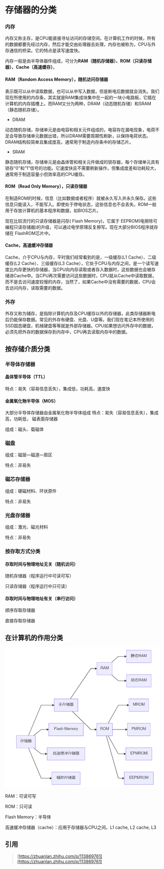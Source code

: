 # 存储器的分类

### 内存

内存又称主存，是CPU能直接寻址访问的存储空间。在计算机工作的时候，所有的数据都要先经过内存，然后才能交由处理器去处理，内存也被称为，CPU与外存通信的桥梁。它的特点是读写速度快。

内存一般是由半导体器件组成，可分为**RAM（随机存储器）、ROM（只读存储器）、Cache（高速缓存）**。

#### RAM（Random Access Memory），随机访问存储器

表示既可以从中读取数据，也可以从中写入数据，但是断电后数据就会消失。我们现在所使用的内存条，其实就是RAM集成块集中在一起的一块小电路板，它插在计算机的内存插槽上。而RAM又分为两种，DRAM（动态随机存储）和SRAM（静态随机存储）。

* DRAM

动态随机存储，存储单元是由电容和相关元件组成的，电容存在漏电现象，电荷不足会导致存储单元数据出错，所以DRAM需要周期性刷新，以保持电荷状态。DRAM结构较简单且集成度高，通常用于制造内存条中的存储芯片。

* SRAM

静态随机存储，存储单元是由晶体管和相关元件做成的锁存器，每个存储单元具有锁存“0”和“1”信号的功能。它速度快且不需要刷新操作，但集成度差和功耗较大，通常用于制造容量小但效率高的CPU缓存。

#### ROM（Read Only Memory），只读存储器

在制造ROM的时候，信息（比如数据或者程序）就被永久写入并永久保存。这些信息只能读入，不能写入。即使处于停电状态，这些信息也不会丢失。ROM一般用于存放计算机的基本程序和数据，如BIOS芯片。

现在比较流行的只读存储器是闪存\( Flash Memory\)，它属于 EEPROM\(电擦除可编程只读存储器\)的升级，可以通过电学原理反复擦写。现在大部分BIOS程序就存储在 FlashROM芯片中。

#### Cache，高速缓冲存储器

Cache，介于CPU与内存，平时我们经常看到的是，一级缓存\(L1 Cache）、二级缓存\(L2 Cache）、三级缓存\(L3 Cache），它处于CPU与内存之间，是一个读写速度比内存更快的存储器，当CPU向内存读取或者存入数据时，这些数据也会被存储进Cache中。当CPU再次需要访问这些数据时，CPU就从Cache中读取数据，而不是去访问速度较慢的内存，当然了，如果Cache中没有需要的数据，CPU会去访问内存，读取需要的数据。

### 外存

外存又称为辅存，是指除计算机内存及CPU缓存以外的存储器，此类存储器断电后仍能保存数据。常见的外存有硬盘、光盘、U盘等。我们现在笔记本所使用的SSD固态硬盘，机械硬盘等等就是外部存储器。CPU如果想访问外存中的数据，必须先把外存的数据保存到内存中，CPU再去读取内存中的数据。

## 按存储介质分类 

### 半导体存储器 

#### 晶体管半导体（TTL） 

特点：易失（容易信息丢失），集成低，功耗高，速度快 

#### 金属氧化物半导体（MOS） 

大部分半导体存储器由金属氧化物半导体组成 特点：易失（容易信息丢失），集成高，功耗低， 磁表面存储器 

组成：磁头、载磁体 

### 磁盘

组成：磁层—磁道—扇区 

特点：非易失 

### 磁芯存储器 

组成：硬磁材料、环状原件 

特点：非易失 

### 光盘存储器 

组成：激光、磁光材料 

特点：非易失 

### 按存取方式分类 

#### 存取时间与物理地址无关（随机访问） 

随机存储器（程序运行中可读可写） 

只读存储器（程序运行中只可读） 

#### 存取时间与物理地址有关（串行访问）

顺序存取存储器 

直接存取存储器

## 在计算机的作用分类

![](../.gitbook/assets/image%20%2831%29.png)

RAM：可读可写 

ROM：只可读 

Flash Memory：半导体 

高速缓冲存储器（cache）：应用于存储器与CPU之间，L1 cache, L2 cache, L3



## 引用

> [https://zhuanlan.zhihu.com/p/113869761](https://zhuanlan.zhihu.com/p/113869761)


